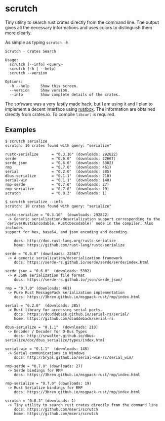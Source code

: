 # scrutch
Tiny utility to search rust crates directly from the command line. The output gives all the necessary informations and uses colors to distinguish them more clearly.

As simple as typing `scrutch -h`
```
Scrutch - Crates Search

Usage:
  scrutch [--info] <query>
  scrutch (-h | --help)
  scrutch --version

Options:
  -h --help     Show this screen.
  --version     Show version.
  --info        Show complete details of the crates.
```

The software was a very fastly made hack, but I am using it and I plan to implement a decent interface using [rustbox](https://github.com/gchp/rustbox).
The information are obtained directly from crates.io. To compile `libcurl` is required.

## Examples

```
$ scrutch serialize
scrutch: 10 crates found with query: "serialize"

rustc-serialize      = "0.3.16" (downloads: 292822)
serde                = "0.6.0"  (downloads: 22667)
serde_json           = "0.6.0"  (downloads: 5302)
rmp                  = "0.7.0"  (downloads: 461)
serial               = "0.2.0"  (downloads: 385)
dbus-serialize       = "0.1.1"  (downloads: 210)
serial-win           = "0.1.1"  (downloads: 148)
rmp-serde            = "0.7.0"  (downloads: 27)
rmp-serialize        = "0.7.0"  (downloads: 19)
scrutch              = "0.0.3"  (downloads: 1)
```

```
$ scrutch serialize --info
scrutch: 10 crates found with query: "serialize"

rustc-serialize = "0.3.16"  (downloads: 292822)
 -> Generic serialization/deserialization support corresponding to the
`derive(RustcEncodable, RustcDecodable)` mode in the compiler. Also includes
support for hex, base64, and json encoding and decoding.

    docs: http://doc.rust-lang.org/rustc-serialize
    home: https://github.com/rust-lang/rustc-serialize

serde = "0.6.0" (downloads: 22667)
 -> A generic serialization/deserialization framework
    docs: https://serde-rs.github.io/serde/serde/serde/index.html

serde_json = "0.6.0"  (downloads: 5302)
 -> A JSON serialization file format
    docs: https://serde-rs.github.io/json/serde_json/

rmp = "0.7.0" (downloads: 461)
 -> Pure Rust MessagePack serialization implementation
    docs: https://3hren.github.io/msgpack-rust/rmp/index.html

serial = "0.2.0"  (downloads: 385)
 -> Rust library for accessing serial ports.
    docs: https://dcuddeback.github.io/serial-rs/serial/
    home: https://github.com/dcuddeback/serial-rs

dbus-serialize = "0.1.1"  (downloads: 210)
 -> Encoder / Decoder for D-Bus Types
    docs: http://srwalter.github.io/dbus-serialize/doc/dbus_serialize/types/index.html

serial-win = "0.1.1"  (downloads: 148)
 -> Serial communications in Windows
    docs: http://bryal.github.io/serial-win-rs/serial_win/

rmp-serde = "0.7.0" (downloads: 27)
 -> Serde bindings for RMP
    docs: https://3hren.github.io/msgpack-rust/rmp/index.html

rmp-serialize = "0.7.0" (downloads: 19)
 -> Rust Serialize bindings for RMP
    docs: https://3hren.github.io/msgpack-rust/rmp/index.html

scrutch = "0.0.3" (downloads: 1)
 -> Tiny utility to search rust crates directly from the command line
    docs: https://github.com/mseri/scrutch
    home: https://github.com/mseri/scrutch


```